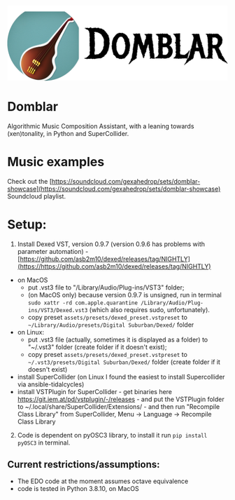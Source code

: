<div align="center">
  <img src="https://github.com/gexahedron/domblar/blob/main/assets/domblar0.png?raw=true">
</div>

# Domblar

Algorithmic Music Composition Assistant, with a leaning towards (xen)tonality, in Python and SuperCollider.

# Music examples

Check out the [https://soundcloud.com/gexahedrop/sets/domblar-showcase](https://soundcloud.com/gexahedrop/sets/domblar-showcase) Soundcloud playlist.

# Setup:

1. Install Dexed VST, version 0.9.7 (version 0.9.6 has problems with parameter automation) - [https://github.com/asb2m10/dexed/releases/tag/NIGHTLY](https://https://github.com/asb2m10/dexed/releases/tag/NIGHTLY)
  * on MacOS
    * put .vst3 file to "/Library/Audio/Plug-ins/VST3" folder;
    * (on MacOS only) because version 0.9.7 is unsigned, run in terminal `sudo xattr -rd com.apple.quarantine /Library/Audio/Plug-ins/VST3/Dexed.vst3` (which also requires sudo, unfortunately).
    * copy preset `assets/presets/dexed_preset.vstpreset` to `~/Library/Audio/presets/Digital Suburban/Dexed/` folder
  * on Linux:
    * put .vst3 file (actually, sometimes it is displayed as a folder) to "~/.vst3" folder (create folder if it doesn't exist);
    * copy preset `assets/presets/dexed_preset.vstpreset` to `~/.vst3/presets/Digital Suburban/Dexed/` folder (create folder if it doesn't exist)
  * install SuperCollider (on Linux I found the easiest to install Supercollider via ansible-tidalcycles)
  * install VSTPlugin for SuperCollider - get binaries here https://git.iem.at/pd/vstplugin/-/releases - and put the VSTPlugin folder to ~/.local/share/SuperCollider/Extensions/ - and then run "Recompile Class Library" from SuperCollider, Menu -> Language -> Recompile Class Library
2. Code is dependent on pyOSC3 library, to install it run `pip install pyOSC3` in terminal.

## Current restrictions/assumptions:

* The EDO code at the moment assumes octave equivalence
* code is tested in Python 3.8.10, on MacOS
